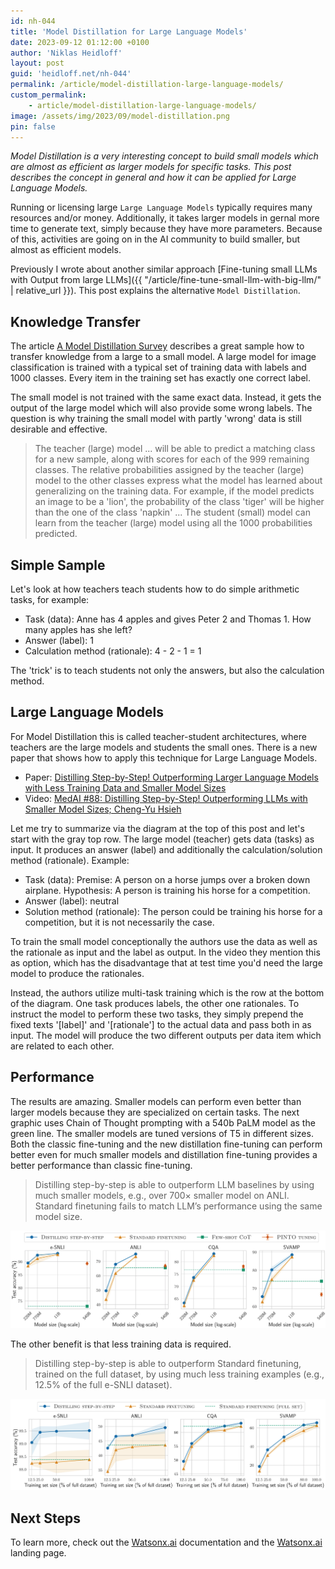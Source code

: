 ```yaml
---
id: nh-044
title: 'Model Distillation for Large Language Models'
date: 2023-09-12 01:12:00 +0100
author: 'Niklas Heidloff'
layout: post
guid: 'heidloff.net/nh-044'
permalink: /article/model-distillation-large-language-models/
custom_permalink:
    - article/model-distillation-large-language-models/
image: /assets/img/2023/09/model-distillation.png
pin: false
---
```


*Model Distillation is a very interesting concept to build small models which are almost as efficient as larger models for specific tasks. This post describes the concept in general and how it can be applied for Large Language Models.*

Running or licensing large `Large Language Models` typically requires many resources and/or money. Additionally, it takes larger models in gernal more time to generate text, simply because they have more parameters. Because of this, activities are going on in the AI community to build smaller, but almost as efficient models.

Previously I wrote about another similar approach [Fine-tuning small LLMs with Output from large LLMs]({{ "/article/fine-tune-small-llm-with-big-llm/" | relative_url }}). This post explains the alternative `Model Distillation`.

## Knowledge Transfer

The article [A Model Distillation Survey](https://medium.com/nlplanet/a-model-distillation-survey-7f0e1b56b3cf) describes a great sample how to transfer knowledge from a large to a small model. A large model for image classification is trained with a typical set of training data with labels and 1000 classes. Every item in the training set has exactly one correct label.

The small model is not trained with the same exact data. Instead, it gets the output of the large model which will also provide some wrong labels. The question is why training the small model with partly 'wrong' data is still desirable and effective.

> The teacher (large) model ... will be able to predict a matching class for a new sample, along with scores for each of the 999 remaining classes. The relative probabilities assigned by the teacher (large) model to the other classes express what the model has learned about generalizing on the training data. For example, if the model predicts an image to be a 'lion', the probability of the class 'tiger' will be higher than the one of the class 'napkin' ... The student (small) model can learn from the teacher (large) model using all the 1000 probabilities predicted.

## Simple Sample

Let's look at how teachers teach students how to do simple arithmetic tasks, for example: 

* Task (data): Anne has 4 apples and gives Peter 2 and Thomas 1. How many apples has she left?
* Answer (label): 1
* Calculation method (rationale): 4 - 2 - 1 = 1

The 'trick' is to teach students not only the answers, but also the calculation method.

## Large Language Models

For Model Distillation this is called teacher-student architectures, where teachers are the large models and students the small ones. There is a new paper that shows how to apply this technique for Large Language Models.

* Paper: [Distilling Step-by-Step! Outperforming Larger Language Models with Less Training Data and Smaller Model Sizes](https://arxiv.org/pdf/2305.02301.pdf)
* Video: [MedAI #88: Distilling Step-by-Step! Outperforming LLMs with Smaller Model Sizes; Cheng-Yu Hsieh](https://youtu.be/fnDUaDDrR4c?si=5Nw0CcocBpLQ6wcu&t=748)

Let me try to summarize via the diagram at the top of this post and let's start with the gray top row. The large model (teacher) gets data (tasks) as input. It produces an answer (label) and additionally the calculation/solution method (rationale). Example:

* Task (data): Premise: A person on a horse jumps over a broken down airplane. Hypothesis: A person is training his horse for a competition.
* Answer (label): neutral
* Solution method (rationale): The person could be training his horse for a competition, but it is not necessarily the case.

To train the small model conceptionally the authors use the data as well as the rationale as input and the label as output. In the video they mention this as option, which has the disadvantage that at test time you'd need the large model to produce the rationales.

Instead, the authors utilize multi-task training which is the row at the bottom of the diagram. One task produces labels, the other one rationales. To instruct the model to perform these two tasks, they simply prepend the fixed texts '[label]' and '[rationale'] to the actual data and pass both in as input. The model will produce the two different outputs per data item which are related to each other.

## Performance

The results are amazing. Smaller models can perform even better than larger models because they are specialized on certain tasks. The next graphic uses Chain of Thought prompting with a 540b PaLM model as the green line. The smaller models are tuned versions of T5 in different sizes. Both the classic fine-tuning and the new distillation fine-tuning can perform better even for much smaller models and distillation fine-tuning provides a better performance than classic fine-tuning.

> Distilling step-by-step is able to outperform LLM baselines by using much smaller models, e.g., over 700× smaller model on ANLI. Standard finetuning fails to match LLM’s performance using the same model size.

![image](/assets/img/2023/09/model-distillation2.png)

The other benefit is that less training data is required.

> Distilling step-by-step is able to outperform Standard finetuning, trained on the full dataset, by using much less training examples (e.g., 12.5% of the full e-SNLI dataset).

![image](/assets/img/2023/09/model-distillation3.png)

## Next Steps

To learn more, check out the [Watsonx.ai](https://eu-de.dataplatform.cloud.ibm.com/docs/content/wsj/analyze-data/fm-overview.html?context=wx&audience=wdp) documentation and the [Watsonx.ai](https://www.ibm.com/products/watsonx-ai) landing page.